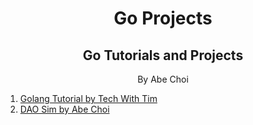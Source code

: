 <div align="center">
<h1>Go Projects</h1>
<h2>Go Tutorials and Projects</h2>
<p>By Abe Choi</p>
</div>

1. [Golang Tutorial by Tech With Tim](/tech_with_tim)
2. [DAO Sim by Abe Choi](/dao_sim)